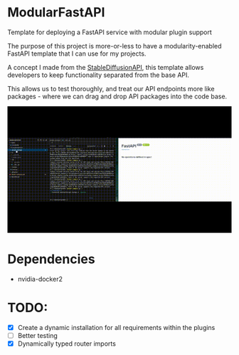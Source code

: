 # ModularFastAPI
Template for deploying a FastAPI service with modular plugin support

The purpose of this project is more-or-less to have a modularity-enabled FastAPI template that I can use for my projects.

A concept I made from the [StableDiffusionAPI](https://github.com/AlexScotland/StableDiffusionAPI), this template allows developers to keep functionality separated from the base API.

This allows us to test thoroughly, and treat our API endpoints more like packages - where we can drag and drop API packages into the code base.

![a quick demo of drag and drop](docs/media/readme_demo.gif) 

# Dependencies
- nvidia-docker2

# TODO:
- [x] Create a dynamic installation for all requirements within the plugins
- [ ] Better testing
- [x] Dynamically typed router imports